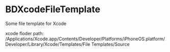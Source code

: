# BDXcodeFileTemplate
Some file template for Xcode


xcode floder path: /Applications/Xcode.app/Contents/Developer/Platforms/iPhoneOS.platform/Developer/Library/Xcode/Templates/File Templates/Source

